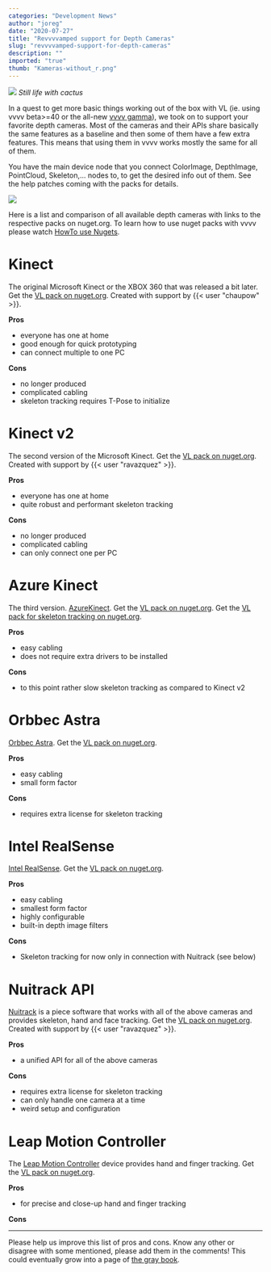 ```yaml
---
categories: "Development News"
author: "joreg"
date: "2020-07-27"
title: "Revvvvamped support for Depth Cameras"
slug: "revvvvamped-support-for-depth-cameras"
description: ""
imported: "true"
thumb: "Kameras-without_r.png"
---
```



![](Kameras-without_r.png)
*Still life with cactus*

In a quest to get more basic things working out of the box with VL (ie. using vvvv beta>=40 or the all-new [vvvv gamma](http://visualprogramming.net)), we took on to support your favorite depth cameras. Most of the cameras and their APIs share basically the same features as a baseline and then some of them have a few extra features. This means that using them in vvvv works mostly the same for all of them. 

You have the main device node that you connect ColorImage, DepthImage, PointCloud, Skeleton,... nodes to, to get the desired info out of them. See the help patches coming with the packs for details.

![](kinect2-nodesjp_r.jpg)

Here is a list and comparison of all available depth cameras with links to the respective packs on nuget.org. To learn how to use nuget packs with vvvv please watch [HowTo use Nugets](https://youtu.be/-U_kUQ3VDog).

# Kinect
The original Microsoft Kinect or the XBOX 360 that was released a bit later. 
Get the [VL pack on nuget.org](https://www.nuget.org/packages/VL.Devices.Kinect).
Created with support by {{< user "chaupow" >}}.

<!--{SPLIT()}-->
**Pros**
* everyone has one at home
* good enough for quick prototyping
* can connect multiple to one PC
<!--~~~-->
**Cons**
* no longer produced
* complicated cabling
* skeleton tracking requires T-Pose to initialize
<!--{SPLIT}-->

# Kinect v2
The second version of the Microsoft Kinect.
Get the [VL pack on nuget.org](https://www.nuget.org/packages/VL.Devices.Kinect2).
Created with support by {{< user "ravazquez" >}}.

<!--{SPLIT()}-->
**Pros**
* everyone has one at home
* quite robust and performant skeleton tracking
<!--~~~-->
**Cons**
* no longer produced
* complicated cabling
* can only connect one per PC
<!--{SPLIT}-->

# Azure Kinect
The third version. [AzureKinect](https://azure.microsoft.com/en-in/services/kinect-dk/).
Get the [VL pack on nuget.org](https://www.nuget.org/packages/VL.Devices.AzureKinect).
Get the [VL pack for skeleton tracking on nuget.org](https://www.nuget.org/packages/VL.Devices.AzureKinect.Body).

<!--{SPLIT()}-->
**Pros**
* easy cabling
* does not require extra drivers to be installed
<!--~~~-->
**Cons**
* to this point rather slow skeleton tracking as compared to Kinect v2
<!--{SPLIT}-->

# Orbbec Astra
[Orbbec Astra](https://orbbec3d.com/).
Get the [VL pack on nuget.org](https://www.nuget.org/packages/VL.Devices.Astra).

<!--{SPLIT()}-->
**Pros**
* easy cabling
* small form factor
<!--~~~-->
**Cons**
* requires extra license for skeleton tracking
<!--{SPLIT}-->

# Intel RealSense
[Intel RealSense](http://intelrealsense.com/).
Get the [VL pack on nuget.org](https://www.nuget.org/packages/VL.Devices.RealSense).

<!--{SPLIT()}-->
**Pros**
* easy cabling
* smallest form factor
* highly configurable
* built-in depth image filters
<!--~~~-->
**Cons**
* Skeleton tracking for now only in connection with Nuitrack (see below)
<!--{SPLIT}-->

# Nuitrack API
[Nuitrack](https://nuitrack.com/) is a piece software that works with all of the above cameras and provides skeleton, hand and face tracking.
Get the [VL pack on nuget.org](https://www.nuget.org/packages/VL.Devices.Nuitrack).
Created with support by {{< user "ravazquez" >}}.

<!--{SPLIT()}-->
**Pros**
* a unified API for all of the above cameras
<!--~~~-->
**Cons**
* requires extra license for skeleton tracking
* can only handle one camera at a time
* weird setup and configuration
<!--{SPLIT}-->

# Leap Motion Controller
The [Leap Motion Controller](https://www.ultraleap.com/product/leap-motion-controller/) device provides hand and finger tracking.
Get the [VL pack on nuget.org](https://www.nuget.org/packages/VL.Devices.LeapOrion).

<!--{SPLIT()}-->
**Pros**
* for precise and close-up hand and finger tracking
<!--~~~-->
**Cons**

<!--{SPLIT}-->

---

Please help us improve this list of pros and cons. Know any other or disagree with some mentioned, please add them in the comments! This could eventually grow into a page of [the gray book](http://thegraybook.vvvv.org/).